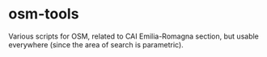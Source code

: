 # osm-tools
Various scripts for OSM, related to CAI Emilia-Romagna section, but usable everywhere (since the area of search is parametric).
